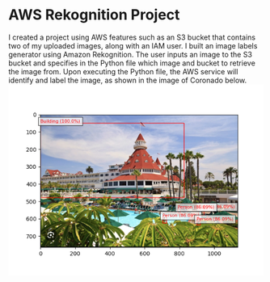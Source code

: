 # AWS Rekognition Project
I created a project using AWS features such as an S3 bucket that contains two of my uploaded images, along with an IAM user. I built an image labels generator using Amazon Rekognition. The user inputs an image to the S3 bucket and specifies in the Python file which image and bucket to retrieve the image from. Upon executing the Python file, the AWS service will identify and label the image, as shown in the image of Coronado below. 
![Figure 1](./Figure_1.png)
